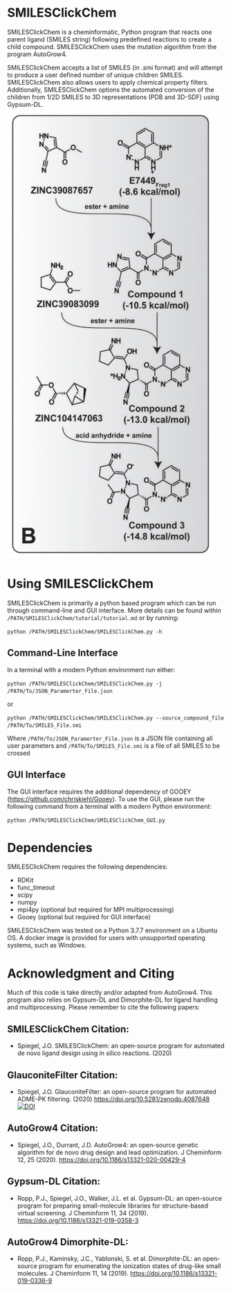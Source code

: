 # SMILESClickChem

SMILESClickChem is a cheminformatic, Python program that reacts one parent ligand (SMILES string) following predefined reactions to create a child compound. SMILESClickChem uses the mutation algorithm from the program AutoGrow4.

SMILESClickChem accepts a list of SMILES (in .smi format) and will attempt to produce a user defined number of unique children SMILES. SMILESClickChem also allows users to apply chemical property filters. Additionally, SMILESClickChem options the automated conversion of the children from 1/2D SMILES to 3D representations (PDB and 3D-SDF) using Gypsum-DL.

![Image of Mutation](https://github.com/Jacob-Spiegel/SMILESClickChem/blob/main/Figures/Mutation.png)

# Using SMILESClickChem

SMILESClickChem is primarily a python based program which can be run through command-line and GUI interface. More details can be found within `/PATH/SMILESClickChem/tutorial/tutorial.md` or by running:

`python /PATH/SMILESClickChem/SMILESClickChem.py -h`

## Command-Line Interface

In a terminal with a modern Python environment run either:

`python /PATH/SMILESClickChem/SMILESClickChem.py -j /PATH/To/JSON_Paramerter_File.json`

or

`python /PATH/SMILESClickChem/SMILESClickChem.py --source_compound_file  /PATH/To/SMILES_File.smi`

Where `/PATH/To/JSON_Paramerter_File.json` is a JSON file containing all user parameters and `/PATH/To/SMILES_File.smi` is a file of all SMILES to be crossed


## GUI Interface

The GUI interface requires the additional dependency of GOOEY (https://github.com/chriskiehl/Gooey). To use the GUI, please run the following command from a terminal with a modern Python environment:

`python /PATH/SMILESClickChem/SMILESClickChem_GUI.py `


# Dependencies

SMILESClickChem requires the following dependencies:
- RDKit
- func_timeout
- scipy
- numpy
- mpi4py (optional but required for MPI multiprocessing)
- Gooey (optional but required for GUI interface)

SMILESClickChem was tested on a Python 3.7.7 environment on a Ubuntu OS. A docker image is provided for users with unsupported operating systems, such as Windows.

# Acknowledgment and Citing

Much of this code is take directly and/or adapted from AutoGrow4. This program also relies on Gypsum-DL and Dimorphite-DL for ligand handling and multiprocessing. Please remember to cite the following papers:

## SMILESClickChem Citation:

- Spiegel, J.O. SMILESClickChem: an open-source program for automated de novo ligand design using in silico reactions. (2020)

## GlauconiteFilter Citation:

- Spiegel, J.O. GlauconiteFilter: an open-source program for automated ADME-PK filtering. (2020) https://doi.org/10.5281/zenodo.4087648
[![DOI](https://zenodo.org/badge/303535253.svg)](https://zenodo.org/badge/latestdoi/303535253)

## AutoGrow4 Citation:

- Spiegel, J.O., Durrant, J.D. AutoGrow4: an open-source genetic algorithm for de novo drug design and lead optimization. J Cheminform 12, 25 (2020). https://doi.org/10.1186/s13321-020-00429-4

## Gypsum-DL Citation:

- Ropp, P.J., Spiegel, J.O., Walker, J.L. et al. Gypsum-DL: an open-source program for preparing small-molecule libraries for structure-based virtual screening. J Cheminform 11, 34 (2019). https://doi.org/10.1186/s13321-019-0358-3

## AutoGrow4 Dimorphite-DL:

- Ropp, P.J., Kaminsky, J.C., Yablonski, S. et al. Dimorphite-DL: an open-source program for enumerating the ionization states of drug-like small molecules. J Cheminform 11, 14 (2019). https://doi.org/10.1186/s13321-019-0336-9

